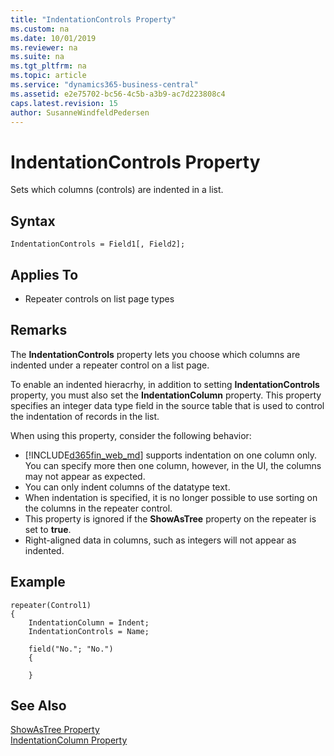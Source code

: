 ```yaml
---
title: "IndentationControls Property"
ms.custom: na
ms.date: 10/01/2019
ms.reviewer: na
ms.suite: na
ms.tgt_pltfrm: na
ms.topic: article
ms.service: "dynamics365-business-central"
ms.assetid: e2e75702-bc56-4c5b-a3b9-ac7d223808c4
caps.latest.revision: 15
author: SusanneWindfeldPedersen
---
```

# IndentationControls Property

Sets which columns (controls) are indented in a list.  
 
## Syntax
```
IndentationControls = Field1[, Field2];
```

## Applies To  
  
- Repeater controls on list page types

## Remarks  

The **IndentationControls** property lets you choose which columns are indented under a repeater control on a list page.

To enable an indented hieracrhy, in addition to setting **IndentationControls** property, you must also set the **IndentationColumn** property. This property specifies an integer data type field in the source table that is used to control the indentation of records in the list. 

When using this property, consider the following behavior:

- [!INCLUDE[d365fin_web_md](../includes/d365fin_web_md.md)] supports indentation on one column only. You can specify more then one column, however, in the UI, the columns may not appear as expected.
- You can only indent columns of the datatype text.
- When indentation is specified, it is no longer possible to use sorting on the columns in the repeater control.  
- This property is ignored if the **ShowAsTree** property on the repeater is set to **true**.
- Right-aligned data in columns, such as integers will not appear as indented.

## Example

```
repeater(Control1)
{
    IndentationColumn = Indent;
    IndentationControls = Name;
    
    field("No."; "No.")
    {
       
    }

```

## See Also

[ShowAsTree Property](devenv-showastree-property.md)  
[IndentationColumn Property](devenv-indentationcolumn-property.md)  